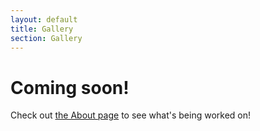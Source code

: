 ```yaml
---
layout: default
title: Gallery
section: Gallery
---
```


<h1>Coming soon!</h1>

Check out <a href="about">the About page</a> to see what's being worked on!